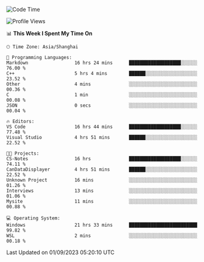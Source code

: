 <!--START_SECTION:waka-->
![Code Time](http://img.shields.io/badge/Code%20Time-1%2C211%20hrs%2051%20mins-blue)

![Profile Views](http://img.shields.io/badge/Profile%20Views-0-blue)

📊 **This Week I Spent My Time On** 

```text
🕑︎ Time Zone: Asia/Shanghai

💬 Programming Languages: 
Markdown                 16 hrs 24 mins      ███████████████████░░░░░░   76.00 % 
C++                      5 hrs 4 mins        ██████░░░░░░░░░░░░░░░░░░░   23.52 % 
Other                    4 mins              ░░░░░░░░░░░░░░░░░░░░░░░░░   00.36 % 
C                        1 min               ░░░░░░░░░░░░░░░░░░░░░░░░░   00.08 % 
JSON                     0 secs              ░░░░░░░░░░░░░░░░░░░░░░░░░   00.04 % 

🔥 Editors: 
VS Code                  16 hrs 44 mins      ███████████████████░░░░░░   77.48 % 
Visual Studio            4 hrs 51 mins       ██████░░░░░░░░░░░░░░░░░░░   22.52 % 

🐱‍💻 Projects: 
CS-Notes                 16 hrs              ███████████████████░░░░░░   74.11 % 
CanDataDisplayer         4 hrs 51 mins       ██████░░░░░░░░░░░░░░░░░░░   22.52 % 
Unknown Project          16 mins             ░░░░░░░░░░░░░░░░░░░░░░░░░   01.26 % 
Interviews               13 mins             ░░░░░░░░░░░░░░░░░░░░░░░░░   01.06 % 
Mysite                   11 mins             ░░░░░░░░░░░░░░░░░░░░░░░░░   00.88 % 

💻 Operating System: 
Windows                  21 hrs 33 mins      █████████████████████████   99.82 % 
WSL                      2 mins              ░░░░░░░░░░░░░░░░░░░░░░░░░   00.18 % 
```


 Last Updated on 01/09/2023 05:20:10 UTC
<!--END_SECTION:waka-->